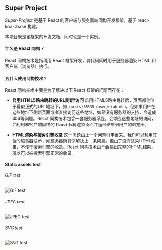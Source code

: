 ## Super Project

*Super-Project* 是基于 React 的客户端与服务器端同构开发框架，基于 react-koa-sbase 构建。

本项目既是该框架的开发文档，同时也是一个实例。

#### 什么是 React 同构？

React 同构技术是指利用 React 框架开发，其代码同时用于服务器渲染 HTML 和客户端（浏览器）执行。

#### 为什么使用同构技术？

React 同构技术主要是为了解决以下 React 框架的问题而存在：

* **启用HTML5路由跳转的URL刷新/访问**
    启用HTML5路由跳转后，页面都会位于看似正式的URL地址下，如 `/posts/65535` `/user/diablohu`。但如果用户在这些地址下刷新页面或者直接访问这些地址，如果没有服务器的支持，会造成404等问题。React 同构技术包含一套服务器系统，会响应这些地址的访问，并利用和客户端同样的 React 代码渲染页面并返回结果到用户的浏览器。

* **HTML渲染与搜索引擎收录**
    这一问题由上一个问题引申而来。我们可以利用其他的服务器技术，如服务器跳转来解决上一条问题。但由于没有渲染HTML结果，不便于搜索引擎的收录。React 同构技术由于会输出完整的HTML结果，所以可以被搜索引擎正常的收录。

#### Static assets test

###### GIF test

![GIF test](samples/tenor.gif "GIF test")

###### JPEG test

![JPEG test](samples/Siraha_50122263_p1.jpg "JPEG test")

###### SVG test

![SVG test](samples/the-web-icon-negative.svg "SVG test")